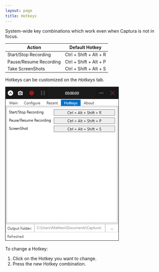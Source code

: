 ```yaml
---
layout: page
title: Hotkeys
---
```


System-wide key combinations which work even when Captura is not in focus.

Action                 | Default Hotkey
-----------------------|------------------------
Start/Stop Recording   | Ctrl + Shift + Alt + R
Pause/Resume Recording | Ctrl + Shift + Alt + P
Take ScreenShots       | Ctrl + Shift + Alt + S

Hotkeys can be customized on the _Hotkeys_ tab.

![Hotkey tab](ScreenShots/img/hotkey.png)

To change a Hotkey:

1. Click on the Hotkey you want to change.
2. Press the new Hotkey combination.